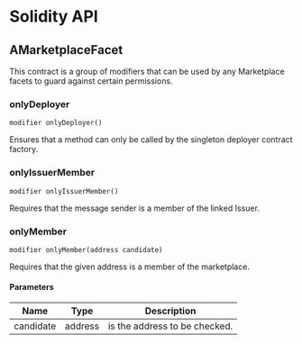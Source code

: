 # Solidity API

## AMarketplaceFacet

This contract is a group of modifiers that can be used by any Marketplace facets to guard against
      certain permissions.

### onlyDeployer

```solidity
modifier onlyDeployer()
```

Ensures that a method can only be called by the singleton deployer contract factory.

### onlyIssuerMember

```solidity
modifier onlyIssuerMember()
```

Requires that the message sender is a member of the linked Issuer.

### onlyMember

```solidity
modifier onlyMember(address candidate)
```

Requires that the given address is a member of the marketplace.

#### Parameters

| Name | Type | Description |
| ---- | ---- | ----------- |
| candidate | address | is the address to be checked. |

